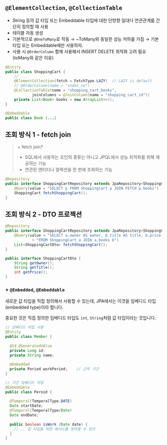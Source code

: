 ## `@ElementCollection`, `@CollectionTable`

- String 등의 값 타입 또는 Embeddable 타입에 대한 단방향 일대다 연관관계를 간단히 정의할 때 사용
- 테이블 자동 생성
- 기본적으로 `@OneToMany`로 작동 → ~ToMany와 동일한 성능 저하를 가짐 → 기본 타입 또는 Embeddable에만 사용하자.
- 사용 시 `@OrderColumn` 함께 사용해서 INSERT DELETE 최적화 고려 필요 (toMany와 같은 이유)

```java
@Entity
public class ShoppingCart {
    // ...
    @ElementCollection(fetch = FetchType.LAZY)  // LAZY is default
    // @OrderColumn(name = "index_no")
    @CollectionTable(name = "shopping_cart_books",
            joinColumns = @JoinColumn(name = "shopping_cart_id"))
    private List<Book> books = new ArrayList<>();
}

@Embeddable
public class Book {...}
```

## 조회 방식 1 - fetch join

> \+ fetch join?
> - SQL에서 사용하는 조인의 종류는 아니고 JPQL에서 성능 최적화를 위해 제공하는 기능
> - 연관된 엔티티나 컬렉션을 한 번에 조회하는 기능

```java
@Repository
public interface ShoppingCartRepository extends JpaRepository<ShoppingCart, Long> {
    @Query(value = "SELECT p FROM ShoppingCart p JOIN FETCH p.books")
    ShoppingCart fetchShoppingCart();
}
```

## 조회 방식 2 - DTO 프로젝션

```java
@Repository
public interface ShoppingCartRepository extends JpaRepository<ShoppingCart, Long> {
    @Query(value = "SELECT a.owner AS owner, b.title AS title, b.price AS price "
            + "FROM ShoppingCart a JOIN a.books b")
    List<ShoppingCartDto> fetchShoppingCart();
}

public interface ShoppingCartDto {
    String getOwner();
    String getTitle();
    int getPrice();
}
```

### + `@Embedded`, `@Embeddable`

새로운 값 타입을 직접 정의해서 사용할 수 있는데, JPA에서는 이것을 임베디드 타입(embedded type)이라 합니다.

중요한 것은 직접 정의한 임베디드 타입도 `int`, `String`처럼 값 타입이라는 것입니다.

```java
// 임베디드 타입 사용
@Entity
public class Member {
  
  @Id @GeneratedVAlue
  private Long id;
  private String name;
  
  @Embedded
  private Period workPeriod;	// 근무 기간  
}

// 기간 임베디드 타입
@Embeddable
public class Peroid {
  
  @Temporal(TemporalType.DATE)
  Date startDate;
  @Temporal(TemporalType/Date)
  Date endDate;
  
  public boolean isWork (Date date) {
    // .. 값 타입을 위한 메서드를 정의할 수 있다
  }
}
```
